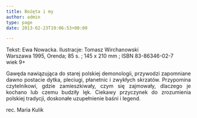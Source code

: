 ```yaml
---
title: Bożęta i my
author: admin
type: page
date: 2013-02-23T19:06:53+00:00

---
```

<p style="text-align: justify;">
  Tekst: Ewa Nowacka. Ilustracje: Tomasz Wirchanowski<br /> Warszawa 1995, Orenda; 85 s. ; 145 x 210 mm ; ISBN 83-86346-02-7<br /> wiek 9+
</p>

<p style="text-align: justify;">
  Gawęda nawiązująca do starej polskiej demonologii, przywodzi zapomniane dawno postacie dytka, pleciugi, płanetnic i zwykłych skrzatów. Przypomina czytelnikowi, gdzie zamieszkiwały, czym się zajmowały, dlaczego je kochano lub czemu budziły lęk. Ciekawy przyczynek do zrozumienia polskiej tradycji, doskonałe uzupełnienie baśni i legend.
</p>

<p style="text-align: justify;">
  rec. Maria Kulik
</p>